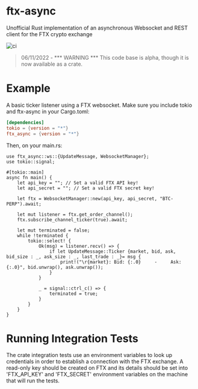 # ftx-async
Unofficial Rust implementation of an asynchronous Websocket and REST client for the FTX crypto exchange 

![ci](https://github.com/IanMichaelAsh/ftx-async/actions/workflows/ci.yml/badge.svg)

>06/11/2022 - *** WARNING *** This code base is alpha, though it is now available as a crate.

<h1>Example</h1>
A basic ticker listener using a FTX websocket.
Make sure you include tokio and ftx-async in your Cargo.toml:

```toml
[dependencies]
tokio = {version = "*"}
ftx_async = {version = "*"}
```
Then, on your main.rs:
```rust, no_run
use ftx_async::ws::{UpdateMessage, WebsocketManager};
use tokio::signal;

#[tokio::main]
async fn main() {
    let api_key = ""; // Set a valid FTX API key!
    let api_secret = ""; // Set a valid FTX secret key!

    let ftx = WebsocketManager::new(api_key, api_secret, "BTC-PERP").await;

    let mut listener = ftx.get_order_channel();
    ftx.subscribe_channel_ticker(true).await;

    let mut terminated = false;
    while !terminated {
        tokio::select! {
            Ok(msg) = listener.recv() => {
                if let UpdateMessage::Ticker {market, bid, ask, bid_size : _, ask_size : _, last_trade : _}= msg {
                    print!("\r{market}: Bid: {:.0}     -     Ask: {:.0}", bid.unwrap(), ask.unwrap());
                }
            }

            _ = signal::ctrl_c() => {
                terminated = true;
            }
        }
    }
}
```

<h1>Running Integration Tests</h1>
The crate integration tests use an environment variables to look up credentials in order to establish a connection with the FTX exchange. A read-only key should be created on FTX and its details should be set into 'FTX_API_KEY' and 'FTX_SECRET' environment variables on the machine that will run the tests.

